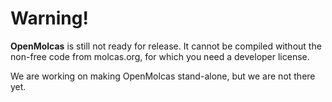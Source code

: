 Warning!
========

**OpenMolcas** is still not ready for release. It cannot be compiled without
the non-free code from molcas.org, for which you need a developer license.

We are working on making OpenMolcas stand-alone, but we are not there yet.
